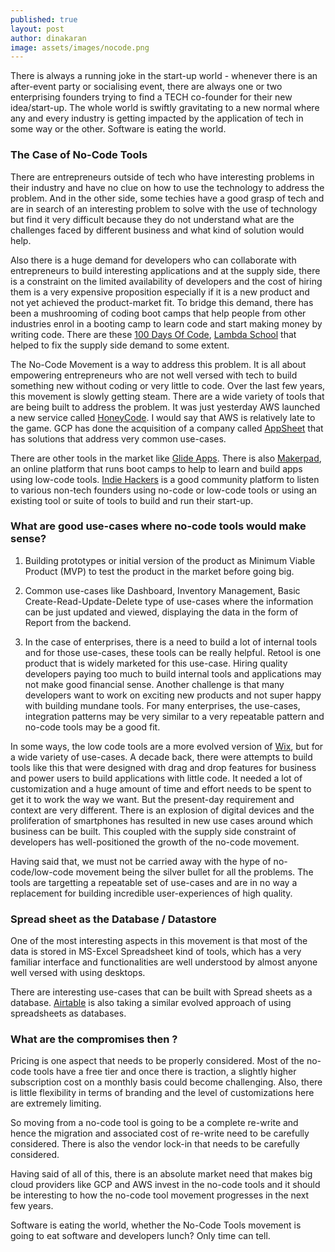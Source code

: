 ```yaml
---
published: true
layout: post
author: dinakaran
image: assets/images/nocode.png
---
```


There is always a running joke in the start-up world - whenever there is an after-event party or socialising event, there are always one or two enterprising founders trying to find a TECH co-founder for their new idea/start-up.  The whole world is swiftly gravitating to a new normal where any and every industry is getting impacted by the application of tech in some way or the other. Software is eating the world.

### The Case of No-Code Tools 

There are entrepreneurs outside of tech who have interesting problems in their industry and have no clue on how to use the technology to address the problem. And in the other side, some techies have a good grasp of tech and are in search of an interesting problem to solve with the use of technology but find it very difficult because they do not understand what are the challenges faced by different business and what kind of solution would help.

Also there is a huge demand for developers who can collaborate with entrepreneurs to build interesting applications and at the supply side, there is a constraint on the limited availability of developers and the cost of hiring them is a very expensive proposition especially if it is a new product and not yet achieved the product-market fit. To bridge this demand, there has been a mushrooming of coding boot camps that help people from other industries enrol in a booting camp to learn code and start making money by writing code. There are these [100 Days Of Code](https://www.100daysofcode.com/), [Lambda School](https://lambdaschool.com/) that helped to fix the supply side demand to some extent.


The No-Code Movement is a way to address this problem. It is all about empowering entrepreneurs who are not well versed with tech to build something new without coding or very little to code. Over the last few years, this movement is slowly getting steam. There are a wide variety of tools that are being built to address the problem. It was just yesterday AWS launched a new service called [HoneyCode](https://aws.amazon.com/blogs/aws/introducing-amazon-honeycode-build-web-mobile-apps-without-writing-code/). I would say that AWS is relatively late to the game. GCP has done the acquisition of a company called [AppSheet](https://www.appsheet.com/) that has solutions that address very common use-cases.

There are other tools in the market like [Glide Apps](https://www.glideapps.com/). There is also [Makerpad](https://www.makerpad.co/), an online platform that runs boot camps to help to learn and build apps using low-code tools. [Indie Hackers](https://www.indiehackers.com/) is a good community platform to listen to various non-tech founders using no-code or low-code tools or using an existing tool or suite of tools to build and run their start-up.

### What are good use-cases where no-code tools would make sense?

1. Building prototypes or initial version of the product as  Minimum Viable Product (MVP) to test the product in the market before going big.

2. Common use-cases like Dashboard, Inventory Management, Basic Create-Read-Update-Delete type of use-cases where the information can be just updated and viewed,  displaying the data in the form of Report from the backend. 

3. In the case of enterprises, there is a need to build a lot of internal tools and for those use-cases, these tools can be really helpful. Retool is one product that is widely marketed for this use-case. Hiring quality developers paying too much to build internal tools and applications may not make good financial sense. Another challenge is that many developers want to work on exciting new products and not super happy with building mundane tools. For many enterprises, the use-cases, integration patterns may be very similar to a very repeatable pattern and no-code tools may be a good fit.

In some ways, the low code tools are a more evolved version of [Wix](https://www.wix.com/), but for a wide variety of use-cases. A decade back, there were attempts to build tools like this that were designed with drag and drop features for business and power users to build applications with little code. It needed a lot of customization and a huge amount of time and effort needs to be spent to get it to work the way we want. But the present-day requirement and context are very different. There is an explosion of digital devices and the proliferation of smartphones has resulted in new use cases around which business can be built. This coupled with the supply side constraint of developers has well-positioned the growth of the no-code movement. 

Having said that, we must not be carried away with the hype of no-code/low-code movement being the silver bullet for all the problems. The tools are targetting a repeatable set of use-cases and are in no way a replacement for building incredible user-experiences of high quality.


###  Spread sheet as the Database / Datastore

One of the most interesting aspects in this movement is that most of the data is stored in MS-Excel Spreadsheet kind of tools, which has a very familiar interface and functionalities are well understood by almost anyone well versed with using desktops.

There are interesting use-cases that can be built with Spread sheets as a database. [Airtable](https://airtable.com) is also taking a similar evolved approach of using spreadsheets as databases. 

### What are the compromises then ? 

Pricing is one aspect that needs to be properly considered. Most of the no-code tools have a free tier and once there is traction, a slightly higher subscription cost on a monthly basis could become challenging. Also, there is little flexibility in terms of branding and the level of customizations here are extremely limiting.

So moving from a no-code tool is going to be a complete re-write and hence the migration and associated cost of re-write need to be carefully considered. There is also the vendor lock-in that needs to be carefully considered.

Having said of all of this, there is an absolute market need that makes big cloud providers like GCP and AWS invest in the no-code tools and it should be interesting to how the no-code tool movement progresses in the next few years.

Software is eating the world, whether the No-Code Tools movement is going to eat software and developers lunch? Only time can tell.
